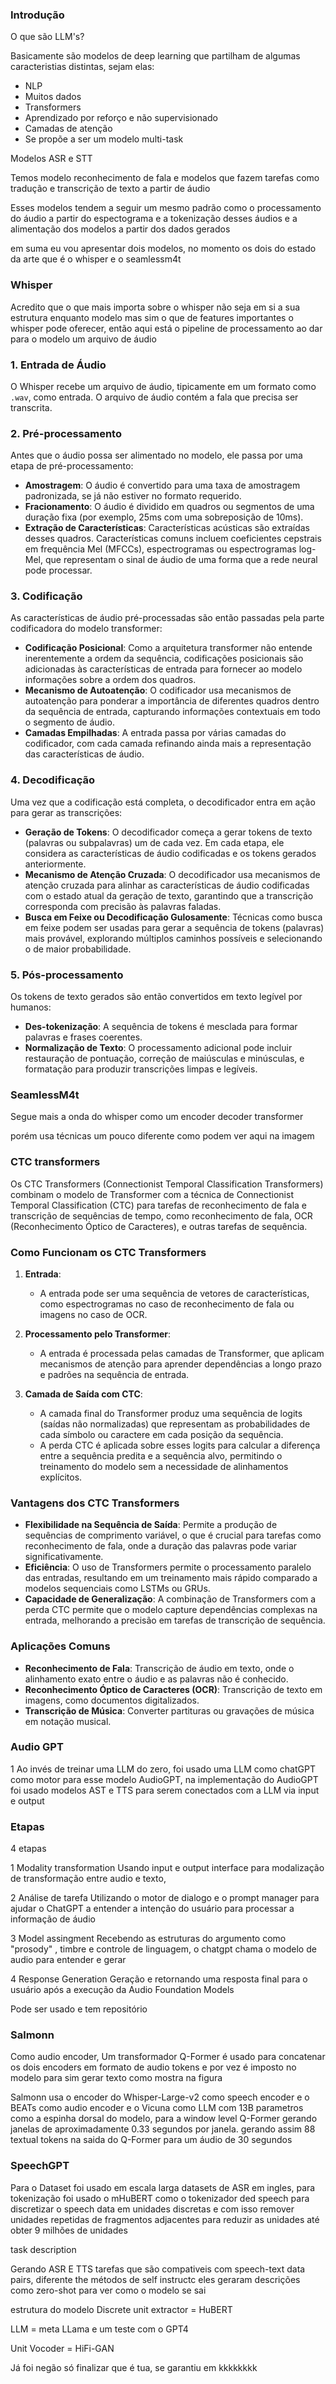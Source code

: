 
### Introdução 


O que são LLM's?

Basicamente são modelos de deep learning que partilham de algumas caracteristias distintas, sejam elas:

 - NLP
 - Muitos dados
 - Transformers 
 - Aprendizado por reforço e não supervisionado
 - Camadas de atenção
 - Se propõe a ser um modelo multi-task


Modelos ASR e STT 

Temos modelo reconhecimento de fala e modelos que fazem tarefas como tradução e transcrição de texto a partir de áudio 

Esses modelos tendem a seguir um mesmo padrão como o processamento do áudio a partir do espectograma e a tokenização desses áudios e a alimentação dos modelos a partir dos dados gerados 

em suma eu vou apresentar dois modelos, no momento os dois do estado da arte que é o whisper e o seamlessm4t

### Whisper


Acredito que o que mais importa sobre o whisper não seja em si a sua estrutura enquanto modelo mas sim o que de features importantes o whisper pode oferecer, então aqui está o pipeline de processamento ao dar para o modelo um arquivo de áudio

### 1. **Entrada de Áudio**

O Whisper recebe um arquivo de áudio, tipicamente em um formato como `.wav`, como entrada. O arquivo de áudio contém a fala que precisa ser transcrita.

### 2. **Pré-processamento**

Antes que o áudio possa ser alimentado no modelo, ele passa por uma etapa de pré-processamento:

- **Amostragem**: O áudio é convertido para uma taxa de amostragem padronizada, se já não estiver no formato requerido.
- **Fracionamento**: O áudio é dividido em quadros ou segmentos de uma duração fixa (por exemplo, 25ms com uma sobreposição de 10ms).
- **Extração de Características**: Características acústicas são extraídas desses quadros. Características comuns incluem coeficientes cepstrais em frequência Mel (MFCCs), espectrogramas ou espectrogramas log-Mel, que representam o sinal de áudio de uma forma que a rede neural pode processar.

### 3. **Codificação**

As características de áudio pré-processadas são então passadas pela parte codificadora do modelo transformer:

- **Codificação Posicional**: Como a arquitetura transformer não entende inerentemente a ordem da sequência, codificações posicionais são adicionadas às características de entrada para fornecer ao modelo informações sobre a ordem dos quadros.
- **Mecanismo de Autoatenção**: O codificador usa mecanismos de autoatenção para ponderar a importância de diferentes quadros dentro da sequência de entrada, capturando informações contextuais em todo o segmento de áudio.
- **Camadas Empilhadas**: A entrada passa por várias camadas do codificador, com cada camada refinando ainda mais a representação das características de áudio.

### 4. **Decodificação**

Uma vez que a codificação está completa, o decodificador entra em ação para gerar as transcrições:

- **Geração de Tokens**: O decodificador começa a gerar tokens de texto (palavras ou subpalavras) um de cada vez. Em cada etapa, ele considera as características de áudio codificadas e os tokens gerados anteriormente.
- **Mecanismo de Atenção Cruzada**: O decodificador usa mecanismos de atenção cruzada para alinhar as características de áudio codificadas com o estado atual da geração de texto, garantindo que a transcrição corresponda com precisão às palavras faladas.
- **Busca em Feixe ou Decodificação Gulosamente**: Técnicas como busca em feixe podem ser usadas para gerar a sequência de tokens (palavras) mais provável, explorando múltiplos caminhos possíveis e selecionando o de maior probabilidade.

### 5. **Pós-processamento**

Os tokens de texto gerados são então convertidos em texto legível por humanos:

- **Des-tokenização**: A sequência de tokens é mesclada para formar palavras e frases coerentes.
- **Normalização de Texto**: O processamento adicional pode incluir restauração de pontuação, correção de maiúsculas e minúsculas, e formatação para produzir transcrições limpas e legíveis.


### SeamlessM4t 

Segue mais a onda do whisper como um encoder decoder transformer 

porém usa técnicas um pouco diferente como podem ver aqui na imagem 



### CTC transformers


Os CTC Transformers (Connectionist Temporal Classification Transformers) combinam o modelo de Transformer com a técnica de Connectionist Temporal Classification (CTC) para tarefas de reconhecimento de fala e transcrição de sequências de tempo, como reconhecimento de fala, OCR (Reconhecimento Óptico de Caracteres), e outras tarefas de sequência.

### Como Funcionam os CTC Transformers

1. **Entrada**:
    
    - A entrada pode ser uma sequência de vetores de características, como espectrogramas no caso de reconhecimento de fala ou imagens no caso de OCR.
2. **Processamento pelo Transformer**:
    
    - A entrada é processada pelas camadas de Transformer, que aplicam mecanismos de atenção para aprender dependências a longo prazo e padrões na sequência de entrada.
3. **Camada de Saída com CTC**:
    
    - A camada final do Transformer produz uma sequência de logits (saídas não normalizadas) que representam as probabilidades de cada símbolo ou caractere em cada posição da sequência.
    - A perda CTC é aplicada sobre esses logits para calcular a diferença entre a sequência predita e a sequência alvo, permitindo o treinamento do modelo sem a necessidade de alinhamentos explícitos.

### Vantagens dos CTC Transformers

- **Flexibilidade na Sequência de Saída**: Permite a produção de sequências de comprimento variável, o que é crucial para tarefas como reconhecimento de fala, onde a duração das palavras pode variar significativamente.
- **Eficiência**: O uso de Transformers permite o processamento paralelo das entradas, resultando em um treinamento mais rápido comparado a modelos sequenciais como LSTMs ou GRUs.
- **Capacidade de Generalização**: A combinação de Transformers com a perda CTC permite que o modelo capture dependências complexas na entrada, melhorando a precisão em tarefas de transcrição de sequência.

### Aplicações Comuns

- **Reconhecimento de Fala**: Transcrição de áudio em texto, onde o alinhamento exato entre o áudio e as palavras não é conhecido.
- **Reconhecimento Óptico de Caracteres (OCR)**: Transcrição de texto em imagens, como documentos digitalizados.
- **Transcrição de Música**: Converter partituras ou gravações de música em notação musical.


### Audio GPT 

1 Ao invés de treinar uma LLM do zero, foi usado uma LLM como chatGPT como motor para esse modelo AudioGPT, na implementação do AudioGPT foi usado modelos AST e TTS para serem conectados com a LLM via input e output 


### Etapas

4 etapas 

1 Modality transformation Usando input e output interface para modalização de transformação entre audio e texto, 

2 Análise de tarefa Utilizando o motor de dialogo e o prompt manager para ajudar o ChatGPT a entender a intenção do usuário para processar a informação de áudio 

3 Model assingment Recebendo as estruturas do argumento como "prosody" , timbre e controle de linguagem, o chatgpt chama o modelo de audio para entender e gerar 

4 Response Generation Geração e retornando uma resposta final para o usuário após a execução da Audio Foundation Models


Pode ser usado e tem repositório 


### Salmonn


Como audio encoder, Um transformador Q-Former é usado para concatenar os dois encoders em formato de audio tokens e por vez é imposto no modelo para sim gerar texto como mostra na figura

Salmonn usa o encoder do Whisper-Large-v2 como speech encoder e o BEATs como audio encoder e o Vicuna como LLM com 13B parametros como a espinha dorsal do modelo, para a window level Q-Former gerando janelas de aproximadamente 0.33 segundos por janela. gerando assim 88 textual tokens na saida do Q-Former para um áudio de 30 segundos 


### SpeechGPT

Para o Dataset foi usado em escala larga datasets de ASR em ingles, para tokenização foi usado o mHuBERT como o tokenizador ded speech para discretizar o speech data em unidades discretas e com isso remover unidades repetidas de fragmentos adjacentes para reduzir as unidades até obter 9 milhões de unidades 

task description 

Gerando ASR E TTS tarefas que são compativeis com speech-text data pairs, diferente the métodos de self instructc eles geraram descrições como zero-shot para ver como o modelo se sai 

estrutura do modelo
Discrete unit extractor = HuBERT 

LLM  = meta LLama e um teste com o GPT4


Unit Vocoder = HiFi-GAN 


Já foi negão só finalizar que é tua, se garantiu em kkkkkkkk